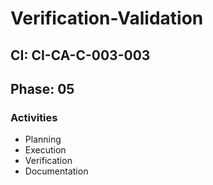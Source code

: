 # Verification-Validation

## CI: CI-CA-C-003-003
## Phase: 05

### Activities
- Planning
- Execution
- Verification
- Documentation
